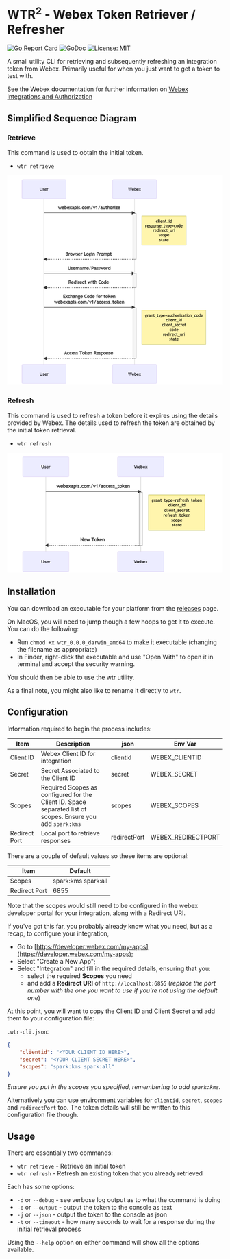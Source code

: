 # WTR<sup>2</sup> - Webex Token Retriever / Refresher

<!-- [![Status](https://img.shields.io/badge/status-wip-yellow)](https://github.com/darrenparkinson/wtr) -->
[![Go Report Card](https://goreportcard.com/badge/github.com/darrenparkinson/wtr)](https://goreportcard.com/report/github.com/darrenparkinson/wtr)
[![GoDoc](https://godoc.org/github.com/darrenparkinson/wtr?status.svg)](https://godoc.org/github.com/darrenparkinson/wtr) [![License: MIT](https://img.shields.io/badge/License-MIT-yellow.svg)](https://opensource.org/licenses/MIT)
<!-- ![GitHub All Releases](https://img.shields.io/github/downloads/darrenparkinson/wtr/total) -->


A small utility CLI for retrieving and subsequently refreshing an integration token from Webex.  Primarily useful for when you just want to get a token to test with.

See the Webex documentation for further information on [Webex Integrations and Authorization](https://developer.webex.com/docs/integrations)

## Simplified Sequence Diagram

### Retrieve

This command is used to obtain the initial token.

* `wtr retrieve`

![Retrieve Diagram](images/retrieve-sequence-diagram.png "Retrieve Sequence Diagram")

### Refresh

This command is used to refresh a token before it expires using the details provided by Webex.  The details used to refresh the token are obtained by the initial token retrieval.

* `wtr refresh`

![Refresh Diagram](images/refresh-sequence-diagram.png "Refresh Sequence Diagram")

## Installation

You can download an executable for your platform from the [releases](https://github.com/darrenparkinson/wtr/releases) page.

On MacOS, you will need to jump though a few hoops to get it to execute.  You can do the following:

* Run `chmod +x wtr_0.0.0_darwin_amd64` to make it executable (changing the filename as appropriate)
* In Finder, right-click the executable and use "Open With" to open it in terminal and accept the security warning.

You should then be able to use the wtr utility.

As a final note, you might also like to rename it directly to `wtr`.

## Configuration

Information required to begin the process includes:

| Item          | Description                                                                                                  | json         | Env Var            |
|---------------|--------------------------------------------------------------------------------------------------------------|--------------|--------------------|
| Client ID     | Webex Client ID for integration                                                                              | clientid        | WEBEX_CLIENTID        |
| Secret        | Secret Associated to the Client ID                                                                           | secret       | WEBEX_SECRET       |
| Scopes        | Required Scopes as configured for the Client ID.  Space separated list of scopes.  Ensure you add `spark:kms` | scopes       | WEBEX_SCOPES       |
| Redirect Port | Local port to retrieve responses                                                                             | redirectPort | WEBEX_REDIRECTPORT |

There are a couple of default values so these items are optional:

| Item          | Default             |
|---------------|---------------------|
| Scopes        | spark:kms spark:all |
| Redirect Port | 6855                |

Note that the scopes would still need to be configured in the webex developer portal for your integration, along with a Redirect URI.

If you've got this far, you probably already know what you need, but as a recap, to configure your integration, 
* Go to [https://developer.webex.com/my-apps](https://developer.webex.com/my-apps);
* Select "Create a New App";
* Select "Integration" and fill in the required details, ensuring that you:
  * select the required **Scopes** you need 
  * and add a **Redirect URI** of `http://localhost:6855` (*replace the port number with the one you want to use if you're not using the default one*)

At this point, you will want to copy the Client ID and Client Secret and add them to your configuration file:

`.wtr-cli.json`:
```json
{
    "clientid": "<YOUR CLIENT ID HERE>",
    "secret": "<YOUR CLIENT SECRET HERE>",
    "scopes": "spark:kms spark:all"
}
```

*Ensure you put in the scopes you specified, remembering to add `spark:kms`.*

Alternatively you can use environment variables for `clientid`, `secret`, `scopes` and `redirectPort` too.  The token details will still be written to this configuration file though.

## Usage

There are essentially two commands:

* `wtr retrieve` - Retrieve an initial token
* `wtr refresh` - Refresh an existing token that you already retrieved

Each has some options:

* `-d` or `--debug` - see verbose log output as to what the command is doing
* `-o` or `--output` - output the token to the console as text
* `-j` or `--json` - output the token to the console as json 
* `-t` or `--timeout` - how many seconds to wait for a response during the initial retrieval process

Using the `--help` option on either command will show all the options available.

